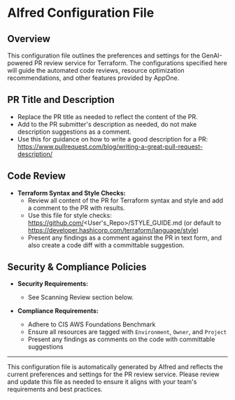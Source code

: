 # Alfred Configuration File

## Overview
This configuration file outlines the preferences and settings for the GenAI-powered PR review service for Terraform. The configurations specified here will guide the automated code reviews, resource optimization recommendations, and other features provided by AppOne.

## PR Title and Description
  - Replace the PR title as needed to reflect the content of the PR.
  - Add to the PR submitter's description as needed, do not make description suggestions as a comment.
  - Use this for guidance on how to write a good description for a PR: https://www.pullrequest.com/blog/writing-a-great-pull-request-description/ 

## Code Review
- **Terraform Syntax and Style Checks:**
  - Review all content of the PR for Terraform syntax and style and add a comment to the PR with results.
  - Use this file for style checks: https://github.com/<User's_Repo>/STYLE_GUIDE.md (or default to https://developer.hashicorp.com/terraform/language/style)
  - Present any findings as a comment against the PR in text form, and also create a code diff with a committable suggestion.

## Security & Compliance Policies
- **Security Requirements:**
  - See Scanning Review section below.

- **Compliance Requirements:**
  - Adhere to CIS AWS Foundations Benchmark
  - Ensure all resources are tagged with `Environment`, `Owner`, and `Project`
  - Present any findings as comments on the code with committable suggestions

---

This configuration file is automatically generated by Alfred and reflects the current preferences and settings for the PR review service. Please review and update this file as needed to ensure it aligns with your team's requirements and best practices.
